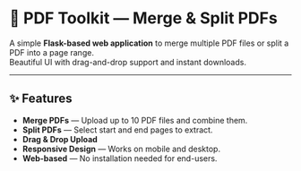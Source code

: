 # 📄 PDF Toolkit — Merge & Split PDFs

A simple **Flask-based web application** to merge multiple PDF files or split a PDF into a page range.  
Beautiful UI with drag-and-drop support and instant downloads.

---

## ✨ Features
- **Merge PDFs** — Upload up to 10 PDF files and combine them.
- **Split PDFs** — Select start and end pages to extract.
- **Drag & Drop Upload**
- **Responsive Design** — Works on mobile and desktop.
- **Web-based** — No installation needed for end-users.
